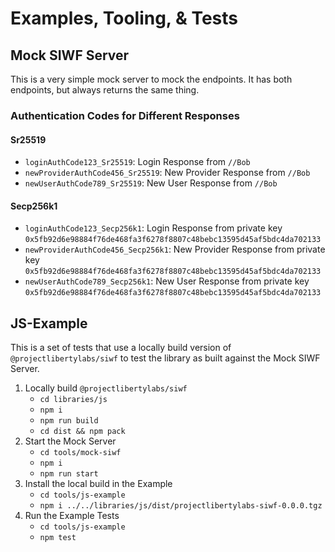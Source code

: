 # Examples, Tooling, & Tests

## Mock SIWF Server

This is a very simple mock server to mock the endpoints.
It has both endpoints, but always returns the same thing.

### Authentication Codes for Different Responses

#### Sr25519
- `loginAuthCode123_Sr25519`: Login Response from `//Bob`
- `newProviderAuthCode456_Sr25519`: New Provider Response from `//Bob`
- `newUserAuthCode789_Sr25519`: New User Response from `//Bob`

#### Secp256k1
- `loginAuthCode123_Secp256k1`: Login Response from private key `0x5fb92d6e98884f76de468fa3f6278f8807c48bebc13595d45af5bdc4da702133`
- `newProviderAuthCode456_Secp256k1`: New Provider Response from private key `0x5fb92d6e98884f76de468fa3f6278f8807c48bebc13595d45af5bdc4da702133`
- `newUserAuthCode789_Secp256k1`: New User Response from private key `0x5fb92d6e98884f76de468fa3f6278f8807c48bebc13595d45af5bdc4da702133`

## JS-Example

This is a set of tests that use a locally build version of `@projectlibertylabs/siwf` to test the library as built against the Mock SIWF Server.

1. Locally build `@projectlibertylabs/siwf`
    - `cd libraries/js`
    - `npm i`
    - `npm run build`
    - `cd dist && npm pack`
2. Start the Mock Server
    - `cd tools/mock-siwf`
    - `npm i`
    - `npm run start`
3. Install the local build in the Example
    - `cd tools/js-example`
    - `npm i ../../libraries/js/dist/projectlibertylabs-siwf-0.0.0.tgz`
4. Run the Example Tests
    - `cd tools/js-example`
    - `npm test`
